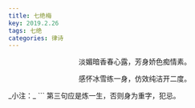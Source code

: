 ```yaml
---
title: 七绝梅
key: 2019.2.26
tags: 七绝
categories: 律诗
---
```


<p align="center">淡媚暗香春心露，芳身娇色痴情素。
</p>
<p align="center">感怀冰雪练一身，仿效纯洁开二度。
</p>
_小注：_
```
第三句应是炼一生，否则身为重字，犯忌。

```